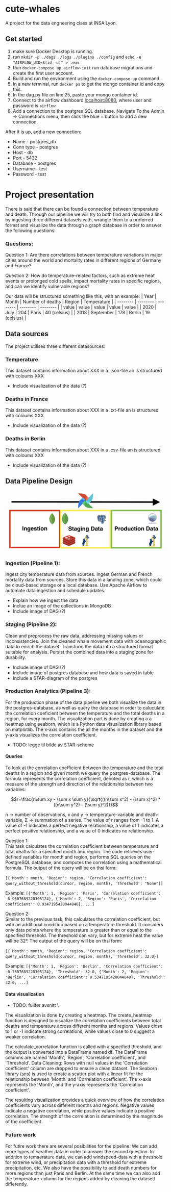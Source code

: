# cute-whales
A project for the data engneering class at INSA Lyon.

## Get started
1. make sure Docker Desktop is running.
2. run `mkdir -p ./dags ./logs ./plugins ./config` and `echo -e "AIRFLOW_UID=$(id -u)" > .env`
3. Run `docker-compose up airflow-init` run database migrations and create the first user account.
4. Build and run the environment using the `docker-compose up` command.
5. In a new terminal, run `docker ps` to get the mongo container id and copy this.
6. In the dag.py file on line 25, paste your mongo container id.
7. Connect to the airflow dashboard [localhost:8080](http://localhost:8080/), where user and password is `airflow`
8. Add a connection to the postgres SQL database. Navigate To the Admin -> Connections menu, then click the blue + button to add a new connection.

After it is up, add a new connection:

* Name - postgres_db
* Conn type - postgres
* Host - db
* Port - 5432
* Database - postgres
* Username - test
* Password - test


# Project presentation
There is said that there can be found a connection between temperature and death. Through our pipeline 
we will try to both find and visualize a link by ingesting three different datasets with, wrangle them to a preferred format and visualize the data through a graph database in order to answer the following questions: 

### Questions:

Question 1: Are there correlations between temperature variations in major cities around the world and mortality rates in different regions of Germany and France?

Question 2: How do temperature-related factors, such as extreme heat events or prolonged cold spells, impact mortality rates in specific regions, and can we identify vulnerable regions?

Our data will be structured something like this, with an example:
| Year | Month | Number of deaths | Region | Temperature | 
| -------- | -------- | -------- | -------- | -------- |
| value  | value   | value  | value   | value  |
| 2020  | July   | 204   | Paris   | 40 (celsius)   |
| 2018  | September   | 178   | Berlin   | 19 (celsius)   |

## Data sources
The project utilises three different datasources:

### Temperature 
This dataset contains information about XXX in a .json-file an is structured with coloums XXX
- Include visualization of the data (?)

### Deaths in France
This dataset contains information about XXX in a .txt-file an is structured with coloums XXX
- Include visualization of the data (?)

### Deaths in Berlin
This dataset contains information about XXX in a .csv-file an is structured with coloums XXX
- Include visualization of the data (?)

## Data Pipeline Design
![alt text](/Pipeline.png)

### Ingestion (Pipeline 1):
Ingest city temperature data from sources.
Ingest German and French mortality data from sources.
Store this data in a landing zone, which could be cloud-based storage or a local database.
Use Apache Airflow to automate data ingestion and schedule updates.

- Explain how we ingest the data
- Inclue an image of the collections in MongoDB
- Include image of DAG (?)

### Staging (Pipeline 2):
Clean and preprocess the raw data, addressing missing values or inconsistencies.
Join the cleaned whale movement data with oceanographic data to enrich the dataset.
Transform the data into a structured format suitable for analysis.
Persist the combined data into a staging zone for durability.

- Include image of DAG (?)
- Include image of postgres database and how data is saved in table
- Include a STAR-diagram of the postgres

### Production Analytics (Pipeline 3):
For the production phase of the data pipeline we both visualize the data in the postgres-database, as well as query the database in order to caluculate the correlation coeficient between the temperature and the total deaths in a region, for every month. The visualization part is done by creating a a heatmap using seaborn, which is a Python data visualization library based on matplotlib. The x-axis contains the all the months in the dataset and the y-axis visualizes the correlation coefficient. 

- TODO: legge til bilde av STAR-scheme

#### Queries
To look at the correlation coefficient between the temperature and the total deaths in a region and given month we query the postgres-database. The formula represents the correlation coefficient, denoted as r, which is a measure of the strength and direction of the relationship between two variables:

$$r=\frac{n\sum xy - \sum x \sum y}{\sqrt{((n\sum x^2) - (\sum x)^2) * ((n\sum y^2) - (\sum y)^2)}}$$

n → number of observations, x and y → temperature-variable and death-variable, Σ → summation of a series.
The value of r ranges from -1 to 1. A value of -1 indicates a perfect negative relationship, a value of 1 indicates a perfect positive relationship, and a value of 0 indicates no relationship.

Question 1: \
This task calculates the correlation coefficient between temperature and total deaths for a specified month and region. The code retrieves user-defined variables for month and region, performs SQL queries on the PostgreSQL database, and computes the correlation using a mathematical formula. The output of the query will be on thsi form:

`[{'Month': month, 'Region': region, 'Correlation coefficient': query_without_threshold(cursor, region, month), 'Threshold': "None"}]`

Example:
`[{'Month': 1, 'Region': 'Paris', 'Correlation coefficient': -0.9607689228305124}, {'Month': 2, 'Region': 'Paris', 'Correlation coefficient': 0.9347195428044848}, ...]`

Question 2: \
Similar to the previous task, this calculates the correlation coefficient, but with an additional condition based on a temperature threshold. It considers only data points where the temperature is greater than or equal to the specified threshold. The threshold can vary, but for extreme heat the value will be 32°. The output of the query will be on thsi form:

`[{'Month': month, 'Region': region, 'Correlation coefficient': query_without_threshold(cursor, region, month), 'Threshold': 32.0}]`

Example:
`[{'Month': 1, 'Region': 'Berlin', 'Correlation coefficient': -0.7607689228305124}, 'Threshold': 32.0, {'Month': 2, 'Region': 'Berlin', 'Correlation coefficient': 0.5347195428044848}, 'Threshold': 32.0, ...]`


#### Data visualization
- TODO: fullfør avsnitt \

The visualization is done by creating a heatmap. The create_heatmap function is designed to visualize the correlation coefficients between total deaths and temperature across different months and regions. Values close to 1 or -1 indicate strong correlations, while values close to 0 suggest a weaker correlation.

The calculate_correlation function is called with a specified threshold, and the output is converted into a DataFrame named df. The DataFrame columns are named 'Month', 'Region', 'Correlation coefficient', and 'Threshold'.
Data Cleaning: Rows with null values in the 'Correlation coefficient' column are dropped to ensure a clean dataset.
The Seaborn library (sns) is used to create a scatter plot with a linear fit for the relationship between 'Month' and 'Correlation coefficient'. The x-axis represents the 'Month', and the y-axis represents the 'Correlation coefficient'.

The resulting visualization provides a quick overview of how the correlation coefficients vary across different months and regions. Negative values indicate a negative correlation, while positive values indicate a positive correlation. The strength of the correlation is determined by the magnitude of the coefficient.

### Future work
For futire work there are several posibilities for the pipeline. We can add more types of weather data in order to answer the second question. In addition to temaerature data, we can add windspeed-data with a threshold for extreme wind, or precipitation data with a threshold for extreme precipitation, etc. We also have the possibility to add death numbers for more regions than just Paris and Berlin. At the same time we can also add the temperature-column for the regions added by cleaning the datasett differently. 
